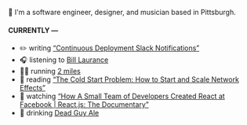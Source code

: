 👋 I'm a software engineer, designer, and musician based in Pittsburgh.

#### CURRENTLY —

* ✏️ writing [“Continuous Deployment Slack Notifications”](https://www.amoscato.com/journal/slack-deploy-notifications/)
* 🎧 listening to [Bill Laurance](https://www.last.fm/music/Bill+Laurance/_/Swag+Times)
* 🏃‍♂️ running [2 miles](https://www.strava.com/activities/10887063707)
* 📘 reading [“The Cold Start Problem: How to Start and Scale Network Effects”](https://www.goodreads.com/book/show/55338968-the-cold-start-problem)
* 🍿 watching [“How A Small Team of Developers Created React at Facebook | React.js: The Documentary”](https://youtu.be/8pDqJVdNa44)
* 🍺 drinking [Dead Guy Ale](https://untappd.com/user/namoscato/checkin/1356883986)

